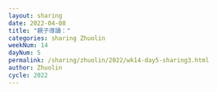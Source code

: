 ```yaml
---
layout: sharing
date: 2022-04-08
title: "親子導讀："
categories: sharing Zhuolin
weekNum: 14
dayNum: 5
permalink: /sharing/zhuolin/2022/wk14-day5-sharing3.html
author: Zhuolin
cycle: 2022
---
```

